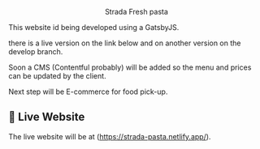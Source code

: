 <p align="center">
  Strada Fresh pasta
</p>

This website id being developed using a GatsbyJS.

there is a live version on the link below and on another version on the develop branch.

Soon a CMS (Contentful probably) will be added so the menu and prices can be updated by the client.

Next step will be E-commerce for food pick-up.

## 🍝 Live Website

The live website will be at (https://strada-pasta.netlify.app/).
